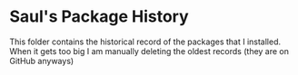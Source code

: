 # Saul's Package History
This folder contains the historical record of the packages that I installed.
When it gets too big I am manually deleting the oldest records (they are on GitHub anyways)

